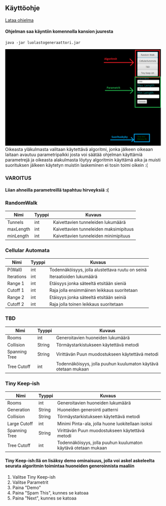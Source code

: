 ## Käyttöohje

[Lataa ohjelma](https://github.com/KalliMiika/luolastogeneraattori/releases/tag/Release)

#### Ohjelman saa käyntiin komennolla kansion juuresta
```
java -jar luolastogeneraattori.jar
```

<img src="https://github.com/KalliMiika/luolastogeneraattori/blob/master/dokumentaatio/images/ui.png"/>
Oikeasta yläkulmasta valitaan käytettävä algoritmi, jonka jälkeen oikeaan
laitaan avautuu parametripalkki josta voi säätää ohjelman käyttämiä parametrejä
ja oikeasta alakulmasta löytyy algoritmin käyttämä aika ja muisti suorituksen jälkeen
käytetyn muistin laskeminen ei tosin toimi oikein :(

### VAROITUS
#### Liian ahneilla parametreillä tapahtuu hirveyksiä :(

### RandomWalk
|Nimi|Tyyppi|Kuvaus|
|---|---|---|
|Tunnels|int|Kaivettavien tunneleiden lukumäärä|
|maxLength|int|Kaivettavien tunneleiden maksimipituus|
|minLength|int|Kaivettavien tunneleiden minimipituus|

### Cellular Automata
|Nimi|Tyyppi|Kuvaus|
|---|---|---|
|P(Wall)|int|Todennäköisyys, jolla alustettava ruutu on seinä|
|Iterations|int|Iteraatioiden lukumäärä|
|Range 1|int|Etäisyys jonka säteeltä etsitään sieniä|
|Cutoff 1|int|Raja jolla ensimmäinen leikkaus suoritetaan|
|Range 2|int|Etäisyys jonka säteeltä etsitään seiniä|
|Cutoff 2|int|Raja jolla toinen leikkaus suoritetaan|

### TBD
|Nimi|Tyyppi|Kuvaus|
|---|---|---|
|Rooms|int|Generoitavien huoneiden lukumäärä|
|Collision|String|Törmäystarkistukseen käytettävä metodi|
|Spanning Tree|String|Virittävän Puun muodostukseen käytettävä metodi|
|Tree Cutoff|int|Todennäköisyys, jolla puuhun kuulumaton käytävä otetaan mukaan|

### Tiny Keep-ish
|Nimi|Tyyppi|Kuvaus|
|---|---|---|
|Rooms|int|Generoitavien huoneiden lukumäärä|
|Generation|String|Huoneiden generointi patterni|
|Collision|String|Törmäystarkistukseen käytettävä metodi|
|Large Cutoff|int|Minimi Pinta-ala, jolla huone luokitellaan isoksi|
|Spanning Tree|String|Virittävän Puun muodostukseen käytettävä metodi|
|Tree Cutoff|int|Todennäköisyys, jolla puuhun kuulumaton käytävä otetaan mukaan|

#### Tiny Keep-ish:llä on lisäksy demo ominaisuus, jolla voi askel askeleelta seurata algoritmin toimintaa huoneiden generoinnista maaliin
1. Valitse Tiny Keep-ish
2. Valitse Parametrit
3. Paina "Demo"
4. Paina "Spam This", kunnes se katoaa
5. Paina "Next", kunnes se katoaa
